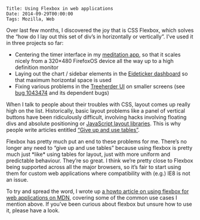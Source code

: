     Title: Using Flexbox in web applications
    Date: 2014-09-29T00:00:00
    Tags: Mozilla, Web


Over last few months, I discovered the joy that is CSS Flexbox, which solves the &#8220;how do I lay out this set of div&#8217;s in horizontally or vertically&#8221;. I&#8217;ve used it in three projects so far:

  * Centering the timer interface in my [meditation app][1], so that it scales nicely from a 320&#215;480 FirefoxOS device all the way up to a high definition monitor
  * Laying out the chart / sidebar elements in the [Eideticker dashboard][2] so that maximum horizontal space is used
  * Fixing various problems in the [Treeherder UI][3] on smaller screens (see [bug 1043474][4] and its dependent bugs)

When I talk to people about their troubles with CSS, layout comes up really high on the list. Historically, basic layout problems like a panel of vertical buttons have been ridiculously difficult, involving hacks involving floating divs and absolute positioning or [JavaScript layout libraries][5]. This is why people write articles entitled [&#8220;Give up and use tables&#8221;][6].

Flexbox has pretty much put an end to these problems for me. There&#8217;s no longer any need to &#8220;give up and use tables&#8221; because using flexbox is pretty much just \*like\* using tables for layout, just with more uniform and predictable behaviour.  They&#8217;re so great. I think we&#8217;re pretty close to Flexbox being supported across all the major browsers, so it&#8217;s fair to start using them for custom web applications where compatibility with (e.g.) IE8 is not an issue.

To try and spread the word, I wrote up [a howto article on using flexbox for web applications on MDN][7], covering some of the common use cases I mention above. If you&#8217;ve been curious about flexbox but unsure how to use it, please have a look.

 [1]: http://wrla.ch/blog/2014/08/a-new-meditation-app/
 [2]: http://eideticker.mozilla.org
 [3]: http://treeherder.mozilla.org
 [4]: https://bugzilla.mozilla.org/show_bug.cgi?id=1043474
 [5]: http://layout.jquery-dev.com/
 [6]: http://uxmag.com/articles/give-and-use-tables
 [7]: https://developer.mozilla.org/en-US/docs/Web/Guide/CSS/Using_flexbox_to_lay_out_web_applications